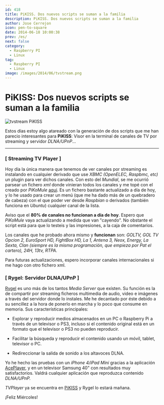 ```yaml
---
id: 418
title: PiKISS. Dos nuevos scripts se suman a la familia
description: PiKISS. Dos nuevos scripts se suman a la familia
author: Jose Cerrejon
icon: pen-to-square
date: 2014-06-18 10:00:38
prev: /es/
next: false
category:
  - Raspberry PI
  - Linux
tag:
  - Raspberry PI
  - Linux
image: /images/2014/06/tvstream.png
---
```


# PiKISS: Dos nuevos scripts se suman a la familia

![tvstream PiKISS](/images/2014/06/tvstream.png)

Estos días estoy algo atareado con la generación de dos scripts que me han parecio interesantes para **PiKISS**: Visor en la terminal de canales de TV por streaming y servidor *DLNA/UPnP*...

- - -
### [ Streaming TV Player ]

Hoy día la única manera que tenemos de ver canales por streaming es instalando en cualquier derivado que use *XBMC (OpenELEC, Raspbmc, etc)* un plugin para ver dichos canales. Con esto del *Mundial*, se me ocurrió parsear un fichero *xml* donde vinieran todos los canales y me topé con el creado por *PiKoMule* [aqui](http://www.compraschinas.net/foro/livestreams/lista-de-canales-para-livestream-solo-plus-liga-y-gol-tv/). Es un fichero bastante actualizado a día de hoy, y lo he usado para crear un menú (que me ha dado más de un quebradero de cabeza) con el que poder ver desde *Raspbian* o derivados (también funciona en *Ubuntu*) cualquier canal de la lista.

Aviso que el **80% de canales no funcionan a día de hoy**. Espero que *PiKoMule* vaya actualizando a medida que van "cayendo". No obstante el script está para que lo testeis y las impresiones, a la caja de comentarios.

Los canales que he probado ahora mismo y **funcionan** son: *GOLTV, GOL TV Opcion 2, EuroSport HD, FightBox HD, La 1, Antena 3, Neox, Energy, La Sexta, Clan (siempre es la misma programación, que empieza por Pat el cartero), 24H, 13tv, RTPA.*

Para futuras actualizaciones, espero incorporar canales internacionales si me hago con otro fichero xml.

### [ Rygel: Servidor DLNA/UPnP ]

[Rygel](https://wiki.gnome.org/Projects/Rygel/) es uno más de los tantos *Media Server* que exísten. Su función es la de compartir por streaming ficheros multimedia de audio, video e imágenes a través del servidor donde lo instales. Me he decantado por éste debido a su sencillez a la hora de ponerlo en marcha y lo poco que consume en memoria. Sus características principales:

* Explorar y reproducir medios almacenados en un PC o Raspberry Pi a través de un televisor o PS3, incluso si el contenido original está en un formato que el televisor o PS3 no pueden reproducir.

* Facilitar la búsqueda y reproducir el contenido usando un móvil, tablet, televisor o PC.

* Redireccionar la salida de sonido a los altavoces DLNA.

Yo he hecho las pruebas con un *iPhone 4/iPad Mini* gracias a la aplicación [AcePlayer](https://itunes.apple.com/es/app/aceplayer-powerful-media-player/id463242636?mt=8), y en un televisor Samsung 40" con resultados muy satisfactorios. Valdrá cualquier aplicación que reproduzca contenido *DLNA/UPnP.*

*TVPlayer* ya se encuentra en [PiKISS](/post.php?id=409) y Rygel lo estará mañana.

¡Feliz Miércoles!


